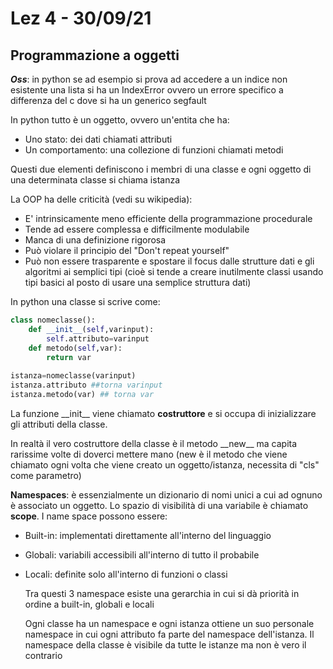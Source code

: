 # Lez 4 - 30/09/21

 ## Programmazione a oggetti

***Oss***: in python se ad esempio si prova ad accedere a un indice non esistente una lista si ha un IndexError ovvero un errore specifico a differenza del c dove si ha un generico segfault

In python tutto è un oggetto, ovvero un'entita che ha:

- Uno stato: dei dati chiamati attributi
- Un comportamento: una collezione di funzioni chiamati metodi

Questi due elementi definiscono i membri di una classe e ogni oggetto di una determinata classe si chiama istanza

La OOP ha delle criticità (vedi su wikipedia):

- E' intrinsicamente meno efficiente della programmazione procedurale
- Tende ad essere complessa e difficilmente modulabile
- Manca di una definizione rigorosa
- Può violare il principio del "Don't repeat yourself"
- Può non essere trasparente e spostare il focus dalle strutture dati e gli algoritmi ai semplici tipi (cioè si tende a creare inutilmente classi usando tipi basici al posto di usare una semplice struttura dati)

In python una classe si scrive come:

```python
class nomeclasse():
    def __init__(self,varinput):
        self.attributo=varinput
    def metodo(self,var):
        return var
    
istanza=nomeclasse(varinput)
istanza.attributo ##torna varinput
istanza.metodo(var) ## torna var
```

La funzione \_\_init\_\_ viene chiamato **costruttore** e si occupa di inizializzare gli attributi della classe. 

In realtà il vero costruttore della classe è il metodo \_\_new\_\_ ma capita rarissime volte di doverci mettere mano (new è il metodo che viene chiamato ogni volta che viene creato un oggetto/istanza, necessita di "cls" come parametro) 

 **Namespaces**: è essenzialmente un dizionario di nomi unici a cui ad ognuno è associato un oggetto. Lo spazio di visibilità di una variabile è chiamato **scope**. I name space possono essere:

- Built-in: implementati direttamente all'interno del linguaggio

- Globali: variabili accessibili all'interno di tutto il probabile

- Locali: definite solo all'interno di funzioni o classi

  Tra questi 3 namespace esiste una gerarchia in cui si dà priorità in ordine a built-in, globali e locali

  Ogni classe ha un namespace e ogni istanza ottiene un suo personale namespace in cui ogni attributo fa parte del namespace dell'istanza. Il namespace della classe è visibile da tutte le istanze ma non è vero il contrario
